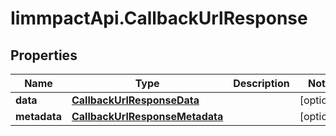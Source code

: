 # IimmpactApi.CallbackUrlResponse

## Properties
Name | Type | Description | Notes
------------ | ------------- | ------------- | -------------
**data** | [**CallbackUrlResponseData**](CallbackUrlResponseData.md) |  | [optional] 
**metadata** | [**CallbackUrlResponseMetadata**](CallbackUrlResponseMetadata.md) |  | [optional] 


